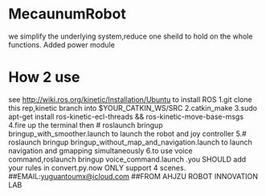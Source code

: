 # MecaunumRobot
we simplify the underlying system,reduce one sheild to hold on the whole functions.
Added power module
# How 2 use
see http://wiki.ros.org/kinetic/Installation/Ubuntu to install ROS
1.git clone this rep,kinetic branch into $YOUR_CATKIN_WS/SRC
2.catkin_make
3.sudo apt-get install ros-kinetic-ecl-threads && ros-kinetic-move-base-msgs
4.fire up the terminal then # roslaunch bringup bringup_with_smoother.launch to launch the robot and joy controller
5.# roslaunch bringup bringup_without_map_and_navigation.launch to launch navigation and gmapping simultaneously
6.to use voice command,roslaunch bringup voice_command.launch .you SHOULD add your rules in convert.py.now ONLY support 4 scenes.
##EMAIL:yuguantoumx@icloud.com
##FROM AHJZU ROBOT INNOVATION LAB
